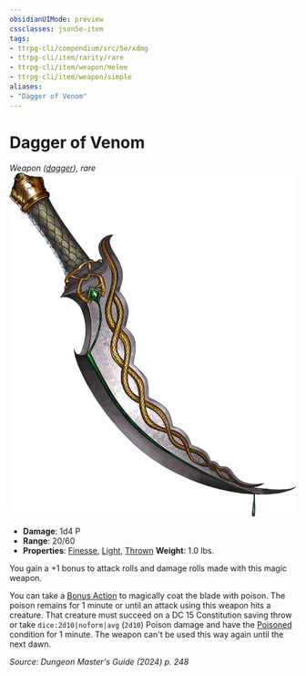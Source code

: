 ```yaml
---
obsidianUIMode: preview
cssclasses: json5e-item
tags:
- ttrpg-cli/compendium/src/5e/xdmg
- ttrpg-cli/item/rarity/rare
- ttrpg-cli/item/weapon/melee
- ttrpg-cli/item/weapon/simple
aliases: 
- "Dagger of Venom"
---
```

# Dagger of Venom
*Weapon ([dagger](3-Compendium/items/dagger-xphb.md)), rare*  
![](3-Compendium/items/img/dagger-of-venom.webp#right)

- **Damage**: 1d4 P
- **Range**: 20/60
- **Properties**: [Finesse](3-Compendium/rules/item-properties.md#Finesse), [Light](3-Compendium/rules/item-properties.md#Light), [Thrown](3-Compendium/rules/item-properties.md#Thrown)
**Weight**: 1.0 lbs.

You gain a +1 bonus to attack rolls and damage rolls made with this magic weapon.

You can take a [Bonus Action](3-Compendium/rules/variant-rules/bonus-action-xphb.md) to magically coat the blade with poison. The poison remains for 1 minute or until an attack using this weapon hits a creature. That creature must succeed on a DC 15 Constitution saving throw or take `dice:2d10|noform|avg` (`2d10`) Poison damage and have the [Poisoned](3-Compendium/rules/conditions.md#Poisoned) condition for 1 minute. The weapon can't be used this way again until the next dawn.

*Source: Dungeon Master's Guide (2024) p. 248*